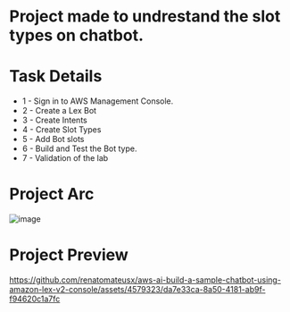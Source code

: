 # Project made to undrestand the slot types on chatbot. 

# Task Details

* 1 - Sign in to AWS Management Console.
* 2 - Create a Lex Bot
* 3 - Create Intents
* 4 - Create Slot Types
* 5 - Add Bot slots
* 6 - Build and Test the Bot type.
* 7 - Validation of the lab

# Project Arc
![image](https://github.com/renatomateusx/aws-ai-build-a-sample-chatbot-using-amazon-lex-v2-console/assets/4579323/37c7f6f9-4d1b-463b-8f98-afc7bbf5ae07)


# Project Preview
https://github.com/renatomateusx/aws-ai-build-a-sample-chatbot-using-amazon-lex-v2-console/assets/4579323/da7e33ca-8a50-4181-ab9f-f94620c1a7fc

